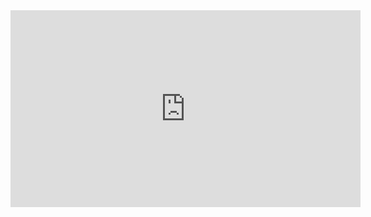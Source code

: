 <iframe width="560" height="315" src="https://www.youtube.com/embed/GXanBDWz9uw" title="YouTube video player" frameborder="0" allow="accelerometer; autoplay; clipboard-write; encrypted-media; gyroscope; picture-in-picture" allowfullscreen></iframe>